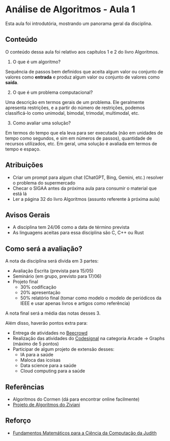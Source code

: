 # Análise de Algoritmos - Aula 1

Esta aula foi introdutória, mostrando um panorama geral da disciplina.

## Conteúdo

O conteúdo dessa aula foi relativo aos capítulos 1 e 2 do livro Algoritmos.

1. O que é um algoritmo?

Sequência de passos bem definidos que aceita algum valor ou conjunto de valores como **entrada** e produz algum valor ou conjunto de valores como **saída**.

2. O que é um problema computacional?

Uma descrição em termos gerais de um problema. Ele geralmente apresenta restrições, e a partir do número de restrições, podemos classificá-lo como unimodal, bimodal, trimodal, multimodal, etc.

3. Como avaliar uma solução?

Em termos do tempo que ela leva para ser executada (não em unidades de tempo como segundos, e sim em números de passos), quantidade de recursos utilizados, etc. Em geral, uma solução é avaliada em termos de tempo e espaço.

## Atribuições

- Criar um prompt para algum chat (ChatGPT, Bing, Gemini, etc.) resolver o problema do supermercado
- Checar o SIGAA antes da próxima aula para consumir o material que está lá
- Ler a página 32 do livro Algoritmos (assunto referente à próxima aula)

## Avisos Gerais

- A disciplina tem 24/06 como a data de término prevista
- As linguagens aceitas para essa disciplina são C, C++ ou Rust

## Como será a avaliação?

A nota da disciplina será divida em 3 partes:

- Avaliação Escrita (prevista para 15/05)
- Seminário (em grupo, previsto para 17/06)
- Projeto final
    - 30% codificação
    - 20% apresentação
    - 50% relatório final (tomar como modelo o modelo de periódicos da IEEE e usar apenas livros e artigos como referência)

A nota final será a média das notas desses 3.

Além disso, haverão pontos extra para:

- Entrega de atividades no [Beecrowd](https://judge.beecrowd.com/)
- Realização das atividades do [Codesignal](https://codesignal.com/) na categoria Arcade -> Graphs (máximo de 5 pontos)
- Participar de algum projeto de extensão desses:
    - IA para a saúde
    - Maloca das icoisas
    - Data science para a saúde
    - Cloud computing para a saúde

## Referências

- Algoritmos do Cormen (dá para encontrar online facilmente)
- [Projeto de Algoritmos do Ziviani](https://www2.dcc.ufmg.br/livros/algoritmos/index.php)

## Reforço

- [Fundamentos Matemáticos para a Ciência da Computação da Judith](https://www.cin.ufpe.br/~dmd/inf101/biblio/FMCCJK.pdf)
